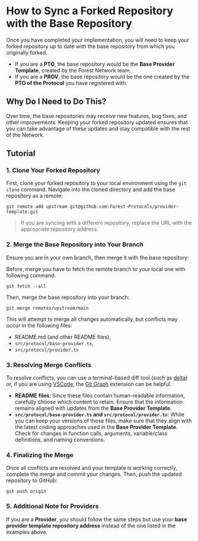# How to Sync a Forked Repository with the Base Repository

Once you have completed your implementation, you will need to keep your forked repository up to date with the base repository from which you originally forked.

- If you are a **PTO**, the base repository would be the **Base Provider Template**, created by the Forest Network team.
- If you are a **PROV**, the base repository would be the one created by the **PTO of the Protocol** you have registered with.

## Why Do I Need to Do This?

Over time, the base repositories may receive new features, bug fixes, and other improvements. Keeping your forked repository updated ensures that you can take advantage of these updates and stay compatible with the rest of the Network.

## Tutorial

### 1. Clone Your Forked Repository

First, clone your forked repository to your local environment using the `git clone` command. Navigate into the cloned directory and add the base repository as a remote:

```shell
git remote add upstream git@github.com:Forest-Protocols/provider-template.git
```

> If you are syncing with a different repository, replace the URL with the appropriate repository address.

### 2. Merge the Base Repository into Your Branch

Ensure you are in your own branch, then merge it with the base repository:

Before, merge you have to fetch the remote branch to your local one with following command:

```shell
git fetch --all
```

Then, merge the base repository into your branch:

```shell
git merge remotes/upstream/main
```

This will attempt to merge all changes automatically, but conflicts may occur in the following files:

- README.md (and other README files),
- `src/protocol/base-provider.ts`,
- `src/protocol/provider.ts`

### 3. Resolving Merge Conflicts

To resolve conflicts, you can use a terminal-based diff tool (such as [delta](https://github.com/dandavison/delta)) or, if you are using [VSCode](https://code.visualstudio.com/), the [Git Graph](https://marketplace.visualstudio.com/items?itemName=mhutchie.git-graph) extension can be helpful.

- **README files**: Since these files contain human-readable information, carefully choose which content to retain. Ensure that the information remains aligned with updates from the **Base Provider Template**.
- **`src/protocol/base-provider.ts` and `src/protocol/provider.ts`**: While you can keep your versions of these files, make sure that they align with the latest coding approaches used in the **Base Provider Template**. Check for changes in function calls, arguments, variable/class definitions, and naming conventions.

### 4. Finalizing the Merge

Once all conflicts are resolved and your template is working correctly, complete the merge and commit your changes. Then, push the updated repository to GitHub:

```shell
git push origin
```

### 5. Additional Note for Providers

If you are a **Provider**, you should follow the same steps but use your **base provider template repository address** instead of the one listed in the examples above.

